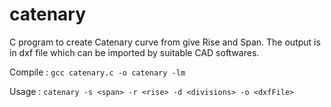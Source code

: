 # catenary
C program to create Catenary curve from give Rise and Span. The output is in dxf file which can be imported by suitable CAD softwares.

Compile :
``gcc catenary.c -o catenary -lm``

Usage :
``catenary -s <span> -r <rise> -d <divisions> -o <dxfFile>``
